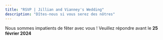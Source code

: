 ```yaml
---
title: "RSVP | Jillian and Vianney's Wedding"
description: "Dîtes-nous si vous serez des nôtres"
---
```


Nous sommes impatients de fêter avec vous ! Veuillez répondre avant le **25 février 2024**
